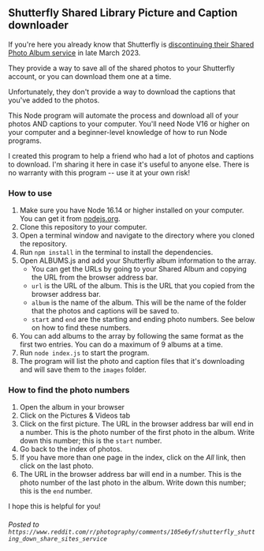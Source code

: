 ## Shutterfly Shared Library Picture and Caption downloader

If you're here you already know that Shutterfly is [discontinuing their Shared Photo Album service](https://support.shutterfly.com/s/article/share-site-closure) in late March 2023.

They provide a way to save all of the shared photos to your Shutterfly account, or you can download them one at a time.

Unfortunately, they don't provide a way to download the captions that you've added to the photos. 

This Node program will automate the process and download all of your photos AND captions to your computer.  You'll need Node V16 or higher on your computer and a beginner-level knowledge of how to run Node programs.

I created this program to help a friend who had a lot of photos and captions to download.  I'm sharing it here in case it's useful to anyone else.  There is no warranty with this program -- use it at your own risk!

### How to use

1. Make sure you have Node 16.14 or higher installed on your computer. You can get it from [nodejs.org](https://nodejs.org/en/download/).
2. Clone this repository to your computer.
3. Open a terminal window and navigate to the directory where you cloned the repository.
4. Run `npm install` in the terminal to install the dependencies.
5. Open ALBUMS.js and add your Shutterfly album information to the array.
   * You can get the URLs by going to your Shared Album and copying the URL from the browser address bar.
   * `url` is the URL of the album.  This is the URL that you copied from the browser address bar.
   * `album` is the name of the album.  This will be the name of the folder that the photos and captions will be saved to.
   * `start` and `end` are the starting and ending photo numbers. See below on how to find these numbers.
6. You can add albums to the array by following the same format as the first two entries. You can do a maximum of 9 albums at a time.
7. Run `node index.js` to start the program.
8. The program will list the photo and caption files that it's downloading and will save them to the `images` folder.

### How to find the photo numbers

1. Open the album in your browser
2. Click on the Pictures & Videos tab
3. Click on the first picture. The URL in the browser address bar will end in a number.  This is the photo number of the first photo in the album. Write down this number; this is the `start` number.
4. Go back to the index of photos.
5. If you have more than one page in the index, click on the _All_ link, then click on the last photo.
6. The URL in the browser address bar will end in a number.  This is the photo number of the last photo in the album. Write down this number; this is the `end` number.

I hope this is helpful for you!

###### Posted to `https://www.reddit.com/r/photography/comments/105e6yf/shutterfly_shutting_down_share_sites_service`
